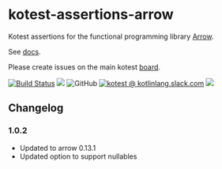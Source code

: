 # kotest-assertions-arrow

Kotest assertions for the functional programming library [Arrow](https://arrow-kt.io/).

See [docs](https://kotest.io/docs/assertions/arrow.html).

Please create issues on the main kotest [board](https://github.com/kotest/kotest/issues).

[![Build Status](https://github.com/kotest/kotest-assertions-arrow/workflows/master/badge.svg)](https://github.com/kotest/kotest-assertions-arrow/actions)
[<img src="https://img.shields.io/maven-central/v/io.kotest.extensions/kotest-assertions-arrow.svg?label=latest%20release"/>](http://search.maven.org/#search|ga|1|kotest-assertions-arrow)
![GitHub](https://img.shields.io/github/license/kotest/kotest-assertions-arrow)
[![kotest @ kotlinlang.slack.com](https://img.shields.io/static/v1?label=kotlinlang&message=kotest&color=blue&logo=slack)](https://kotlinlang.slack.com/archives/CT0G9SD7Z)
[<img src="https://img.shields.io/nexus/s/https/oss.sonatype.org/io.kotest.extensions/kotest-assertions-arrow.svg?label=latest%20snapshot"/>](https://oss.sonatype.org/content/repositories/snapshots/io/kotest/extensions/kotest-assertions-arrow/)

## Changelog

### 1.0.2
* Updated to arrow 0.13.1
* Updated option to support nullables
